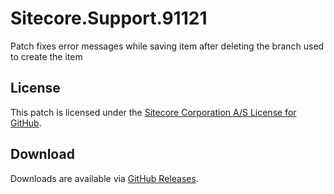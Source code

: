 # Sitecore.Support.91121
Patch fixes error messages while saving item after deleting the branch used to create the item

## License  
This patch is licensed under the [Sitecore Corporation A/S License for GitHub](https://github.com/sitecoresupport/Sitecore.Support.91121/blob/master/LICENSE).  

## Download  
Downloads are available via [GitHub Releases](https://github.com/sitecoresupport/Sitecore.Support.91121/releases).  
